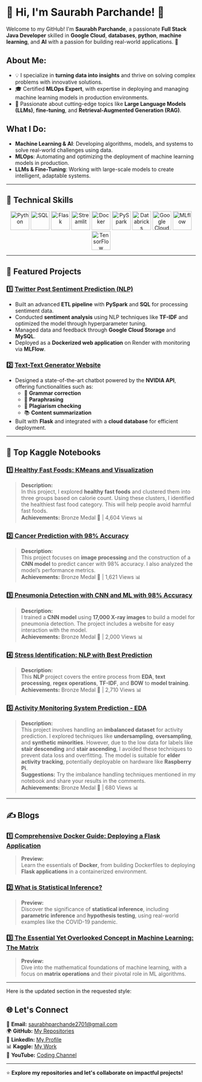 # 🌟 Hi, I'm Saurabh Parchande!  👋

Welcome to my GitHub! I'm **Saurabh Parchande**, a passionate **Full Stack Java Developer** skilled in **Google Cloud**, 
 **databases**, **python**, **machine learning**, and **AI** with a passion for building real-world applications. 🚀

## About Me:
- 💡 I specialize in **turning data into insights** and thrive on solving complex problems with innovative solutions.
- 🎓 Certified **MLOps Expert**, with expertise in deploying and managing machine learning models in production environments.
- 🚀 Passionate about cutting-edge topics like **Large Language Models (LLMs)**, **fine-tuning**, and **Retrieval-Augmented Generation (RAG)**.

## What I Do:
- **Machine Learning & AI**: Developing algorithms, models, and systems to solve real-world challenges using data.
- **MLOps**: Automating and optimizing the deployment of machine learning models in production.
- **LLMs & Fine-Tuning**: Working with large-scale models to create intelligent, adaptable systems.

---

## 🔧 **Technical Skills**  
<div align="center">  
  <img src="https://cdn.jsdelivr.net/gh/devicons/devicon/icons/python/python-original.svg" alt="Python" height="50">  
  <img src="https://cdn.jsdelivr.net/gh/devicons/devicon/icons/mysql/mysql-original-wordmark.svg" alt="SQL" height="50">  
  <img src="https://cdn.jsdelivr.net/gh/devicons/devicon/icons/flask/flask-original.svg" alt="Flask" height="50">  
  <img src="https://streamlit.io/images/brand/streamlit-mark-color.svg" alt="Streamlit" height="50">  
  <img src="https://cdn.jsdelivr.net/gh/devicons/devicon/icons/docker/docker-original-wordmark.svg" alt="Docker" height="50">  
  <img src="https://spark.apache.org/images/spark-logo-trademark.png" alt="PySpark" height="50">  
  <img src="https://drive.google.com/uc?export=view&id=13BDBQaq2HpxYK5tVbv5vhT86CLDcM5sx" alt="Databricks" height="50">  
  <img src="https://github.com/user-attachments/assets/0735e042-2178-478b-bf02-493a6f4f255c" alt="Google Cloud Platform" height="50">  
  <img src="https://github.com/user-attachments/assets/63d5e52f-9385-4ec5-a300-43bc0f61d070" alt="MLflow" height="50">  
  <img src="https://github.com/user-attachments/assets/352d92fb-4b0d-454a-aacb-465dff41a391" alt="TensorFlow" height="50">  
</div>  

---

## 🚀 **Featured Projects**  
### **1️⃣ [Twitter Post Sentiment Prediction (NLP)](https://github.com/vijaytakbhate2002/sentiment-prediction-flask-application.git)**  
- Built an advanced **ETL pipeline** with **PySpark** and **SQL** for processing sentiment data.  
- Conducted **sentiment analysis** using NLP techniques like **TF-IDF** and optimized the model through hyperparameter tuning.  
- Managed data and feedback through **Google Cloud Storage** and **MySQL**.  
- Deployed as a **Dockerized web application** on Render with monitoring via **MLFlow**.  

### **2️⃣ [Text-Text Generator Website](https://text-text-generator.onrender.com/)**  
- Designed a state-of-the-art chatbot powered by the **NVIDIA API**, offering functionalities such as:  
  - 📝 **Grammar correction**  
  - 🔄 **Paraphrasing**  
  - 📜 **Plagiarism checking**  
  - 📚 **Content summarization**  
- Built with **Flask** and integrated with a **cloud database** for efficient deployment.  


---
## 📝  **Top Kaggle Notebooks**

### [1️⃣ Healthy Fast Foods: KMeans and Visualization](https://www.kaggle.com/code/vijay20213/healthy-fast-foods-kmeans-and-visualization)  
> **Description:**  
> In this project, I explored **healthy fast foods** and clustered them into three groups based on calorie count. Using these clusters, I identified the healthiest fast food category. This will help people avoid harmful fast foods.  
> **Achievements:** Bronze Medal 🏅 | 4,604 Views 📊  

### [2️⃣ Cancer Prediction with 98% Accuracy](https://www.kaggle.com/code/vijay20213/cancer-prediction-with-98-accuracy)  
> **Description:**  
> This project focuses on **image processing** and the construction of a **CNN model** to predict cancer with 98% accuracy. I also analyzed the model’s performance metrics.  
> **Achievements:** Bronze Medal 🏅 | 1,621 Views 📊  

### [3️⃣ Pneumonia Detection with CNN and ML with 98% Accuracy](https://www.kaggle.com/code/vijay20213/pneumonia-detection-with-cnn-and-ml-with-98-acc)  
> **Description:**  
> I trained a **CNN model** using **17,000 X-ray images** to build a model for pneumonia detection. The project includes a website for easy interaction with the model.  
> **Achievements:** Bronze Medal 🏅 | 2,000 Views 📊  

### [4️⃣ Stress Identification: NLP with Best Prediction](https://www.kaggle.com/code/vijay20213/stress-identification-nlp-with-best-prediction)  
> **Description:**  
> This **NLP** project covers the entire process from **EDA**, **text processing**, **regex operations**, **TF-IDF**, and **BOW** to **model training**.  
> **Achievements:** Bronze Medal 🏅 | 2,710 Views 📊  

### [5️⃣ Activity Monitoring System Prediction - EDA](https://www.kaggle.com/code/vijay20213/activity-monitoring-system-prediction-eda)  
> **Description:**  
> This project involves handling an **imbalanced dataset** for activity prediction. I explored techniques like **undersampling**, **oversampling**, and **synthetic minorities**. However, due to the low data for labels like **stair descending** and **stair ascending**, I avoided these techniques to prevent data loss and overfitting. The model is suitable for **elder activity tracking**, potentially deployable on hardware like **Raspberry Pi**.  
> **Suggestions:** Try the imbalance handling techniques mentioned in my notebook and share your results in the comments.  
> **Achievements:** Bronze Medal 🏅 | 680 Views 📊  


---

## ✍️ **Blogs**  
### [1️⃣ Comprehensive Docker Guide: Deploying a Flask Application](https://www.linkedin.com/pulse/comprehensive-docker-guide-deploying-flask-vijay-takbhate-ojxvc/?trackingId=EzxHCiCaQbur%2FNED9CL76A%3D%3D)  
> **Preview:**  
> Learn the essentials of **Docker**, from building Dockerfiles to deploying **Flask applications** in a containerized environment.  

### [2️⃣ What is Statistical Inference?](https://www.linkedin.com/pulse/what-statistical-inference-vijay-takbhate-liyhe/?trackingId=EzxHCiCaQbur%2FNED9CL76A%3D%3D)  
> **Preview:**  
> Discover the significance of **statistical inference**, including **parametric inference** and **hypothesis testing**, using real-world examples like the COVID-19 pandemic.  

### [3️⃣ The Essential Yet Overlooked Concept in Machine Learning: The Matrix](https://www.linkedin.com/pulse/essential-yet-overlooked-concept-machine-learning-matrix-takbhate-wrzqc/?trackingId=EzxHCiCaQbur%2FNED9CL76A%3D%3D)  
> **Preview:**  
> Dive into the mathematical foundations of machine learning, with a focus on **matrix operations** and their pivotal role in ML algorithms.  

----
Here is the updated section in the requested style:

## 🌐 **Let's Connect**  
📧 **Email:** [saurabhparchande2701@gmail.com](mailto:saurabhparchande2701@gmail.com)  
🌍 **GitHub:** [My Repositories](https://github.com/saurabh4245)  
💼 **LinkedIn:** [My Profile](https://www.linkedin.com/in/saurabh-parchande-850422236/)  
📊 **Kaggle:** [My Work](https://www.kaggle.com/vijay20213)  
🎥 **YouTube:** [Coding Channel](www.youtube.com/@थोडावेळकोडिंगसाठी)  

---

⭐️ **Explore my repositories and let's collaborate on impactful projects!**
